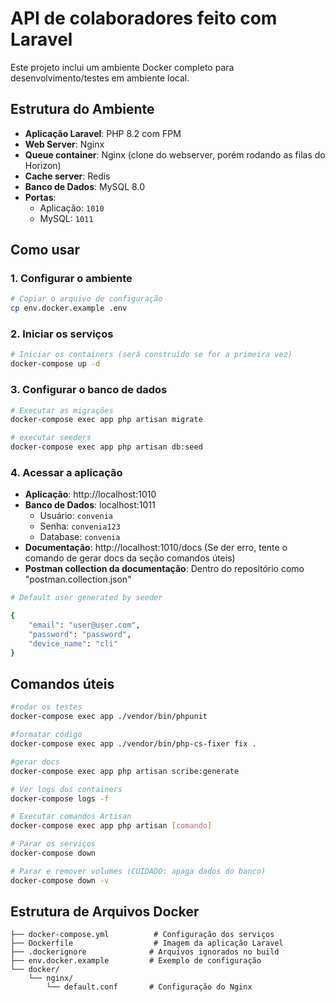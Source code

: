 # API de colaboradores feito com Laravel

Este projeto inclui um ambiente Docker completo para desenvolvimento/testes em ambiente local.

## Estrutura do Ambiente

-   **Aplicação Laravel**: PHP 8.2 com FPM
-   **Web Server**: Nginx
-   **Queue container**: Nginx (clone do webserver, porém rodando as filas do Horizon)
-   **Cache server**: Redis
-   **Banco de Dados**: MySQL 8.0
-   **Portas**:
    -   Aplicação: `1010`
    -   MySQL: `1011`

## Como usar

### 1. Configurar o ambiente

```bash
# Copiar o arquivo de configuração
cp env.docker.example .env
```

### 2. Iniciar os serviços

```bash
# Iniciar os containers (será construído se for a primeira vez)
docker-compose up -d
```

### 3. Configurar o banco de dados

```bash
# Executar as migrações
docker-compose exec app php artisan migrate

# executar seeders
docker-compose exec app php artisan db:seed
```

### 4. Acessar a aplicação

-   **Aplicação**: http://localhost:1010
-   **Banco de Dados**: localhost:1011
    -   Usuário: `convenia`
    -   Senha: `convenia123`
    -   Database: `convenia`
-   **Documentação**: http://localhost:1010/docs (Se der erro, tente o comando de gerar docs da seção comandos úteis)
-   **Postman collection da documentação**: Dentro do repositório como "postman.collection.json"
```bash
# Default user generated by seeder

{
    "email": "user@user.com",
    "password": "password",
    "device_name": "cli"
}
```

## Comandos úteis

```bash
#rodar os testes
docker-compose exec app ./vendor/bin/phpunit

#formatar código
docker-compose exec app ./vendor/bin/php-cs-fixer fix .

#gerar docs
docker-compose exec app php artisan scribe:generate

# Ver logs dos containers
docker-compose logs -f

# Executar comandos Artisan
docker-compose exec app php artisan [comando]

# Parar os serviços
docker-compose down

# Parar e remover volumes (CUIDADO: apaga dados do banco)
docker-compose down -v
```

## Estrutura de Arquivos Docker

```
├── docker-compose.yml          # Configuração dos serviços
├── Dockerfile                  # Imagem da aplicação Laravel
├── .dockerignore              # Arquivos ignorados no build
├── env.docker.example         # Exemplo de configuração
└── docker/
    └── nginx/
        └── default.conf       # Configuração do Nginx
```

